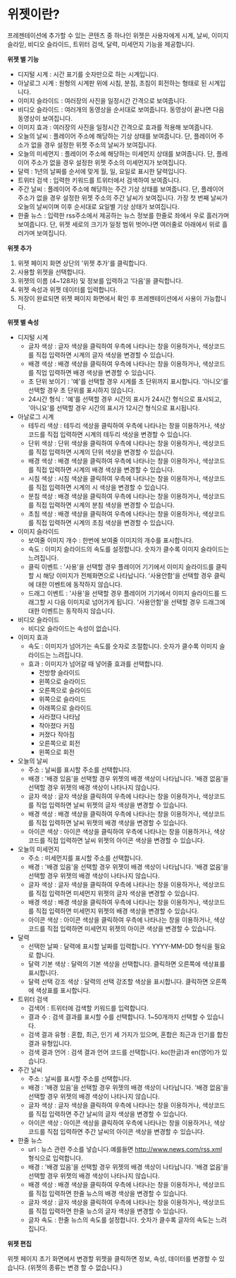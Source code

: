 # 위젯이란?

프레젠테이션에 추가할 수 있는 콘텐츠 중 하나인 위젯은 사용자에게 시계, 날씨, 이미지 슬라읻, 비디오 슬라이드, 트위터 검색, 달력, 미세먼지 기능을 제공합니다.

**위젯 별 기능**

* 디지털 시계 : 시간 표기를 숫자만으로 하는 시계입니다.
* 아날로그 시계 : 원형의 시계판 위에 시침, 분침, 초침이 회전하는 형태로 된 시계입니다.
* 이미지 슬라이드 : 여러장의 사진을 일정시간 간격으로 보여줍니다.
* 비디오 슬라이드 : 여러개의 동영상을 순서대로 보여줍니다. 동영상이 끝나면 다음 동영상이 보여집니다.
* 이미지 효과 : 여러장의 사진을 일정시간 간격으로 효과를 적용해 보여줍니다.
* 오늘의 날씨 : 플레이어 주소에 해당하는 기상 상태를 보여줍니다. 단, 플레이어 주소가 없을 경우 설정한 위젯 주소의 날씨가 보여집니다.
* 오늘의 미세먼지 : 플레이어 주소에 해당하는 미세먼지 상태를 보여줍니다. 단, 플레이어 주소가 없을 경우 설정한 위젯 주소의 미세먼지가 보여집니다.
* 달력 : 1년의 날짜를 순서에 맞게 월, 일, 요일로 표시한 달력입니다.
* 트위터 검색 : 입력한 키워드를 트위터에서 검색하여 보여줍니다.
* 주간 날씨 : 플레이어 주소에 해당하는 주간 기상 상태를 보여줍니다. 단, 플레이어 주소가 없을 경우 설정한 위젯 주소의 주간 날씨가 보여집니다. 가장 첫 번째 날씨가 오늘의 날씨이며 이후 순서대로 요일별 기상 상태가 보여집니다.
* 한줄 뉴스 : 입력한 rss주소에서 제공하는 뉴스 정보를 한줄로 좌에서 우로 흘러가며 보여줍니다. 단, 위젯 세로의 크기가 일정 범위 벗어나면 여러줄로 아래에서 위로 흘러가며 보여집니다.

**위젯 추가**

1. 위젯 페이지 화면 상단의 '위젯 추가'를 클릭합니다.
2. 사용할 위젯을 선택합니다.
3. 위젯의 이름 \(4~128자\) 및 정보를 입력하고 '다음'을 클릭합니다.
4. 위젯 속성과 위젯 데이터를 입력합니다.
5. 저장이 완료되면 위젯 페이지 화면에서 확인 후 프레젠테이션에서 사용이 가능합니다.

**위젯 별 속성**

* 디지털 시계
  * 글자 색상 : 글자 색상을 클릭하여 우측에 나타나는 창을 이용하거나, 색상코드를 직접 입력하면 시계의 글자 색상을 변경할 수 있습니다.
  * 배경 색상 : 배경 색상을 클릭하여 우측에 나타나는 창을 이용하거나, 색상코드를 직업 입력하면 배경 색상을 변경할 수 있습니다.
  * 초 단위 보이기 : '예'를 선택할 경우 시계를 초 단위까지 표시합니다. '아니오'를 선택할 경우 초 단위를 표시하지 않습니다.
  * 24시간 형식 : '예'를 선택할 경우 시간의 표시가 24시간 형식으로 표시되고, '아니요'를 선택할 경우 시간의 표시가 12시간 형식으로 표시됩니다.
* 아날로그 시계
  * 테두리 색상 : 테두리 색상을 클릭하여 우측에 나타나는 창을 이용하거나, 색상코드를 직접 입력하면 시계의 테두리 색상을 변경할 수 있습니다.
  * 단위 색상 : 단위 색상을 클릭하여 우측에 나타나는 창을 이용하거나, 색상코드를 직접 입력하면 시계의 단위 색상을 변경할 수 있습니다.
  * 배경 색상 : 배경 색상을 클릭하여 우측에 나타나는 창을 이용하거나, 색상코드를 직접 입력하면 시계의 배경 색상을 변경할 수 있습니다.
  * 시침 색상 : 시침 색상을 클릭하여 우측에 나타나는 창을 이용하거나, 색상코드를 직접 입력하면 시계의 시 색상을 변경할 수 있습니다.
  * 분침 색상 : 배경 색상을 클릭하여 우측에 나타나는 창을 이용하거나, 색상코드를 직접 입력하면 시계의 분침 색상을 변경할 수 있습니다.
  * 초침 색상 : 배경 색상을 클릭하여 우측에 나타나는 창을 이용하거나, 색상코드를 직접 입력하면 시계의 초침 색상을 변경할 수 있습니다.
* 이미지 슬라이드
  * 보여줄 이미지 개수 : 한번에 보여줄 이미지의 개수를 표시합니다.
  * 속도 : 이미지 슬라이드의 속도를 설정합니다. 숫자가 클수록 이미지 슬라이드는 느려집니다.
  * 클릭 이벤트 : '사용'을 선택할 경우 플레이어 기기에서 이미지 슬라이드를 클릭할 시 해당 이미지가 전체화면으로 나타납니다. '사용안함'을 선택할 경우 클릭에 대한 이벤트에 동작하지 않습니다.
  * 드래그 이벤트 : '사용'을 선택할 경우 플레이어 기기에서 이미지 슬라이드를 드래그할 시 다음 이미지로 넘어가게 됩니다. '사용안함'을 선택할 경우 드래그에 대한 이벤트는 동작하지 않습니다.
* 비디오 슬라이드
  * 비디오 슬라이드는 속성이 없습니다.
* 이미지 효과
  * 속도 : 이미지가 넘어가는 속도를 숫자로 조절합니다. 숫자가 클수록 이미지 슬라이드는 느려집니다.
  * 효과 : 이미지가 넘어갈 때 넣어줄 효과를 선택합니다.
    * 전방향 슬라이드
    * 왼쪽으로 슬라이드
    * 오른쪽으로 슬라이드
    * 위쪽으로 슬라이드
    * 아래쪽으로 슬라이드
    * 사라졌다 나타남
    * 작아졌다 커짐
    * 커졌다 작아짐
    * 오른쪽으로 회전
    * 왼쪽으로 회전
* 오늘의 날씨
  * 주소 : 날씨를 표시할 주소를 선택합니다.
  * 배경 : '배경 있음'을 선택할 경우 위젯의 배경 색상이 나타납니다. '배경 없음'을 선택할 경우 위젯의 배경 색상이 나타나지 않습니다.
  * 글자 색상 : 글자 색상을 클릭하여 우측에 나타나는 창을 이용하거나, 색상코드를 직업 입력하면 날씨 위젯의 글자 색상을 변경할 수 있습니다.
  * 배경 색상 : 배경 색상을 클릭하여 우측에 나타나는 창을 이용하거나, 색상코드를 직접 입력하면 날씨 위젯의 배경 색상을 변경할 수 있습니다.
  * 아이콘 색상 : 아이콘 색상을 클릭하여 우측에 나타나는 창을 이용하거나, 색상코드를 직접 입력하면 날씨 위젯의 아이콘 색상을 변경할 수 있습니다.
* 오늘의 미세먼지
  * 주소 : 미세먼지를 표시할 주소를 선택합니다.
  * 배경 : '배경 있음'을 선택할 경우 위젯이 배경 색상이 나타납니다. '배경 없음'을 선택할 경우 위젯의 배경 색상이 나타나지 않습니다.
  * 글자 색상 : 글자 색상을 클릭하여 우측에 나타나는 창을 이용하거나, 색상코드를 직접 입력하면 미세먼지 위젯의 글자 색상을 변경할 수 있습니다.
  * 배경 색상 : 배경 색상을 클릭하여 우측에 나타나는 창을 이용하거나, 색상코드를 직접 입력하면 미세먼지 위젯의 배경 색상을 변경할 수 있습니다.
  * 아이콘 색상 : 아이콘 색상을 클릭하여 우측에 나타나는 창을 이용하거나, 색상코드를 직접 입력하면 미세먼지 위젯의 아이콘 색상을 변경할 수 있습니다.
* 달력
  * 선택한 날짜 : 달력에 표시할 날짜를 입력합니다. YYYY-MM-DD 형식을 필요로 합니다.
  * 달력 기본 색상 : 달력의 기본 색상을 선택합니다. 클릭하면 오른쪽에 색상표를 표시합니다.
  * 달력 선택 강조 색상 : 달력의 선택 강조할 색상을 표시합니다. 클릭하면 오른쪽에 색상표를 표시합니다.
* 트위터 검색
  * 검색어 : 트위터에 검색할 키워드를 입력합니다.
  * 결과 수 : 검색 결과를 표시할 수를 선택합니다. 1~50개까지 선택할 수 있습니다.
  * 검색 결과 유형 : 혼합, 최근, 인기 세 가지가 있으며, 혼합은 최근과 인기를 합친 결과 유형입니다.
  * 검색 결과 언어 : 검색 결과 언어 코드를 선택합니다. ko\(한글\)과 en\(영어\)가 있습니다.
* 주간 날씨
  * 주소 : 날씨를 표시할 주소를 선택합니다.
  * 배경 : '배경 있음'을 선택할 경우 위젯의 배경 색상이 나타납니다. '배경 없음'을 선택할 경우 위젯의 배경 색상이 나타나지 않습니다.
  * 글자 색상 : 글자 색상을 클릭하여 우측에 나타나는 창을 이용하거나, 색상코드를 직접 입력하면 주간 날씨의 글자 색상을 변경할 수 있습니다.
  * 아이콘 색상 : 아이콘 색상을 클릭하여 우측에 나타나는 창을 이용하거나, 색상코드를 직접 입력하면 주간 날씨의 아이콘 색상을 변경할 수 있습니다.
* 한줄 뉴스
  * url : 뉴스 관련 주소를 넣습니다.예를들면 http://www.news.com/rss.xml 형식으로 입력합니다.
  * 배경 : '배경 있음'을 선택할 경우 위젯의 배경 색상이 나타납니다. '배경 없음'을 선택할 경우 위젯의 배경 색상이 나타나지 않습니다.
  * 배경 색상 : 배경 색상을 클릭하여 우측에 나타나는 창을 이용하거나, 색상코드를 직접 입력하면 한줄 뉴스의 배경 색상을 변경할 수 있습니다.
  * 글자 색상 : 글자 색상을 클릭하여 우측에 나타나는 창을 이용하거나, 색상코드를 직접 입력하면 한줄 뉴스의 글자 색상을 변경할 수 있습니다.
  * 글자 속도 : 한줄 뉴스의 속도를 설정합니다. 숫자가 클수록 글자의 속도는 느려집니다.

**위젯 편집**

위젯 페이지 초기 화면에서 변경할 위젯을 클릭하면 정보, 속성, 데이터를 변경할 수 있습니다. \(위젯의 종류는 변경 할 수 없습니다.\)


